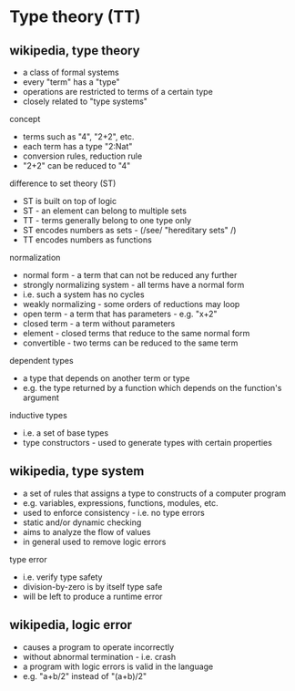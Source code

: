 
<!-- ======================================================================= -->
# Type theory (TT)

<!-- ======================================================================= -->
## wikipedia, type theory

* a class of formal systems
* every "term" has a "type"
* operations are restricted to terms of a certain type
* closely related to "type systems"

concept

* terms such as "4", "2+2", etc.
* each term has a type "2:Nat"
* conversion rules, reduction rule
* "2+2" can be reduced to "4"

difference to set theory (ST)

* ST is built on top of logic
* ST - an element can belong to multiple sets
* TT - terms generally belong to one type only
* ST encodes numbers as sets - (/see/ "hereditary sets" /)
* TT encodes numbers as functions

normalization

* normal form - a term that can not be reduced any further
* strongly normalizing system - all terms have a normal form
* i.e. such a system has no cycles
* weakly normalizing - some orders of reductions may loop
* open term - a term that has parameters - e.g. "x+2"
* closed term - a term without parameters
* element - closed terms that reduce to the same normal form
* convertible - two terms can be reduced to the same term

dependent types

* a type that depends on another term or type
* e.g. the type returned by a function which depends on the function's argument

inductive types

* i.e. a set of base types
* type constructors - used to generate types with certain properties

<!-- ======================================================================= -->
## wikipedia, type system

* a set of rules that assigns a type to constructs of a computer program
* e.g. variables, expressions, functions, modules, etc.
* used to enforce consistency - i.e. no type errors
* static and/or dynamic checking
* aims to analyze the flow of values
* in general used to remove logic errors

type error

* i.e. verify type safety
* division-by-zero is by itself type safe
* will be left to produce a runtime error

<!-- ======================================================================= -->
## wikipedia, logic error

* causes a program to operate incorrectly
* without abnormal termination - i.e. crash
* a program with logic errors is valid in the language
* e.g. "a+b/2" instead of "(a+b)/2"
